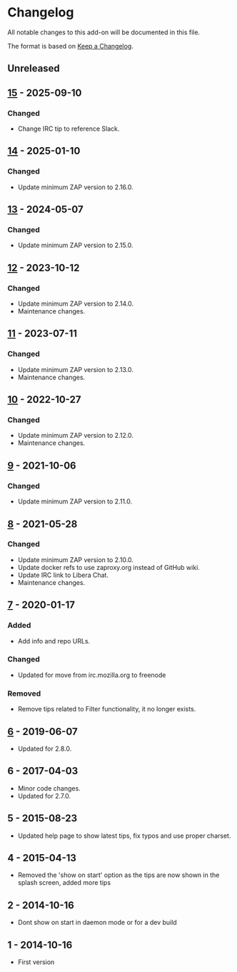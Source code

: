 # Changelog
All notable changes to this add-on will be documented in this file.

The format is based on [Keep a Changelog](https://keepachangelog.com/en/1.0.0/).

## Unreleased


## [15] - 2025-09-10
### Changed
- Change IRC tip to reference Slack.

## [14] - 2025-01-10
### Changed
- Update minimum ZAP version to 2.16.0.

## [13] - 2024-05-07
### Changed
- Update minimum ZAP version to 2.15.0.

## [12] - 2023-10-12
### Changed
- Update minimum ZAP version to 2.14.0.
- Maintenance changes.

## [11] - 2023-07-11
### Changed
- Update minimum ZAP version to 2.13.0.
- Maintenance changes.

## [10] - 2022-10-27
### Changed
- Update minimum ZAP version to 2.12.0.
- Maintenance changes.

## [9] - 2021-10-06
### Changed
- Update minimum ZAP version to 2.11.0.

## [8] - 2021-05-28
### Changed
- Update minimum ZAP version to 2.10.0.
- Update docker refs to use zaproxy.org instead of GitHub wiki.
- Update IRC link to Libera Chat.
- Maintenance changes.

## [7] - 2020-01-17
### Added
- Add info and repo URLs.

### Changed
- Updated for move from irc.mozilla.org to freenode

### Removed
- Remove tips related to Filter functionality, it no longer exists.

## [6] - 2019-06-07

- Updated for 2.8.0.

## 6 - 2017-04-03

- Minor code changes.
- Updated for 2.7.0.

## 5 - 2015-08-23

- Updated help page to show latest tips, fix typos and use proper charset.

## 4 - 2015-04-13

- Removed the 'show on start' option as the tips are now shown in the splash screen, added more tips

## 2 - 2014-10-16

- Dont show on start in daemon mode or for a dev build

## 1 - 2014-10-16

- First version

[15]: https://github.com/zaproxy/zap-extensions/releases/tips-v15
[14]: https://github.com/zaproxy/zap-extensions/releases/tips-v14
[13]: https://github.com/zaproxy/zap-extensions/releases/tips-v13
[12]: https://github.com/zaproxy/zap-extensions/releases/tips-v12
[11]: https://github.com/zaproxy/zap-extensions/releases/tips-v11
[10]: https://github.com/zaproxy/zap-extensions/releases/tips-v10
[9]: https://github.com/zaproxy/zap-extensions/releases/tips-v9
[8]: https://github.com/zaproxy/zap-extensions/releases/tips-v8
[7]: https://github.com/zaproxy/zap-extensions/releases/tips-v7
[6]: https://github.com/zaproxy/zap-extensions/releases/tips-v6
